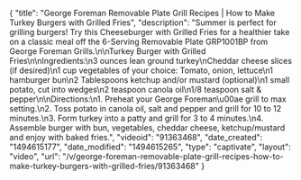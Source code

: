{
    "title": "George Foreman Removable Plate Grill Recipes | How to Make Turkey Burgers with Grilled Fries",
    "description": "Summer is perfect for grilling burgers! Try this Cheeseburger with Grilled Fries for a healthier take on a classic meal off the 6-Serving Removable Plate GRP1001BP from George Foreman Grills.\n\nTurkey Burger with Grilled Fries\n\nIngredients:\n3 ounces lean ground turkey\nCheddar cheese slices (if desired)\n1 cup vegetables of your choice: Tomato, onion, lettuce\n1 hamburger bun\n2 Tablespoons ketchup and\/or mustard (optional)\n1 small potato, cut into wedges\n2 teaspoon canola oil\n1\/8 teaspoon salt & pepper\n\nDirections:\n1. Preheat your George Foreman\u00ae grill to max setting.\n2. Toss potato in canola oil, salt and pepper and grill for 10 to 12 minutes.\n3. Form turkey into a patty and grill for 3 to 4 minutes.\n4. Assemble burger with bun, vegetables, cheddar cheese, ketchup\/mustard and enjoy with baked fries.",
    "videoid": "91363468",
    "date_created": "1494615177",
    "date_modified": "1494615265",
    "type": "captivate",
    "layout": "video",
    "url": "\/v\/george-foreman-removable-plate-grill-recipes-how-to-make-turkey-burgers-with-grilled-fries\/91363468"
}